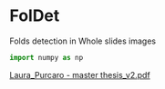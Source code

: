 # FolDet
Folds detection in Whole slides images

```python
import numpy as np

```

[Laura_Purcaro - master thesis_v2.pdf](https://github.com/laurapurcaro-bit/FolDet/files/7138081/Laura_Purcaro.-.master.thesis_v2.pdf)

